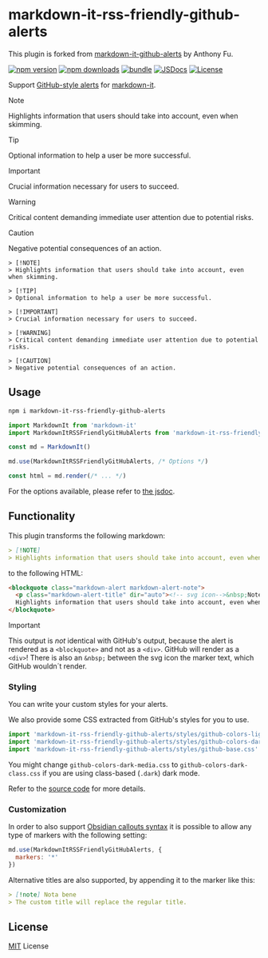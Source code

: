# markdown-it-rss-friendly-github-alerts

This plugin is forked from [markdown-it-github-alerts](https://github.com/antfu/markdown-it-github-alerts) by Anthony Fu.

[![npm version][npm-version-src]][npm-version-href]
[![npm downloads][npm-downloads-src]][npm-downloads-href]
[![bundle][bundle-src]][bundle-href]
[![JSDocs][jsdocs-src]][jsdocs-href]
[![License][license-src]][license-href]

Support [GitHub-style alerts](https://github.com/orgs/community/discussions/16925) for [markdown-it](https://github.com/markdown-it/markdown-it).

> [!NOTE]
> Highlights information that users should take into account, even when skimming.

> [!TIP]
> Optional information to help a user be more successful.

> [!IMPORTANT]
> Crucial information necessary for users to succeed.

> [!WARNING]
> Critical content demanding immediate user attention due to potential risks.

> [!CAUTION]
> Negative potential consequences of an action.

```
> [!NOTE]
> Highlights information that users should take into account, even when skimming.

> [!TIP]
> Optional information to help a user be more successful.

> [!IMPORTANT]
> Crucial information necessary for users to succeed.

> [!WARNING]
> Critical content demanding immediate user attention due to potential risks.

> [!CAUTION]
> Negative potential consequences of an action.
```

## Usage

```bash
npm i markdown-it-rss-friendly-github-alerts
```

```js
import MarkdownIt from 'markdown-it'
import MarkdownItRSSFriendlyGitHubAlerts from 'markdown-it-rss-friendly-github-alerts'

const md = MarkdownIt()

md.use(MarkdownItRSSFriendlyGitHubAlerts, /* Options */)

const html = md.render(/* ... */)
```

For the options available, please refer to [the jsdoc](./src/index.ts).

## Functionality

This plugin transforms the following markdown:

```markdown
> [!NOTE]
> Highlights information that users should take into account, even when skimming.
```

to the following HTML:

```html
<blockquote class="markdown-alert markdown-alert-note">
  <p class="markdown-alert-title" dir="auto"><!-- svg icon-->&nbsp;Note</p><p>
  Highlights information that users should take into account, even when skimming.</p>
</blockquote>
```

>[!IMPORTANT]
>This output is *not* identical with GitHub's output, because the alert is rendered as a `<blockquote>` and not as a `<div>`. GitHub will render as a `<div>`!
>There is also an `&nbsp;` between the svg icon the marker text, which GitHub wouldn´t render.

### Styling

You can write your custom styles for your alerts.

We also provide some CSS extracted from GitHub's styles for you to use.

```js
import 'markdown-it-rss-friendly-github-alerts/styles/github-colors-light.css'
import 'markdown-it-rss-friendly-github-alerts/styles/github-colors-dark-media.css'
import 'markdown-it-rss-friendly-github-alerts/styles/github-base.css'
```

You might change `github-colors-dark-media.css` to `github-colors-dark-class.css` if you are using class-based (`.dark`) dark mode.

Refer to the [source code](./styles) for more details.

### Customization

In order to also support [Obsidian callouts syntax](https://help.obsidian.md/Editing+and+formatting/Callouts) it is possible to allow any type of markers with the following setting:

```js
md.use(MarkdownItRSSFriendlyGitHubAlerts, {
  markers: '*'
})
```
Alternative titles are also supported, by appending it to the marker like this:

```markdown
> [!note] Nota bene
> The custom title will replace the regular title.
```

## License

[MIT](./LICENSE) License

<!-- Badges -->

[npm-version-src]: https://img.shields.io/npm/v/markdown-it-rss-friendly-github-alerts?style=flat&colorA=080f12&colorB=1fa669
[npm-version-href]: https://npmjs.com/package/markdown-it-rss-friendly-github-alerts
[npm-downloads-src]: https://img.shields.io/npm/dm/markdown-it-rss-friendly-github-alerts?style=flat&colorA=080f12&colorB=1fa669
[npm-downloads-href]: https://npmjs.com/package/markdown-it-rss-friendly-github-alerts
[bundle-src]: https://img.shields.io/bundlephobia/minzip/markdown-it-rss-friendly-github-alerts?style=flat&colorA=080f12&colorB=1fa669&label=minzip
[bundle-href]: https://bundlephobia.com/result?p=markdown-it-rss-friendly-github-alerts
[license-src]: https://img.shields.io/github/license/antfu/markdown-it-github-alerts.svg?style=flat&colorA=080f12&colorB=1fa669
[license-href]: https://github.com/antfu/markdown-it-github-alerts/blob/main/LICENSE
[jsdocs-src]: https://img.shields.io/badge/jsdocs-reference-080f12?style=flat&colorA=080f12&colorB=1fa669
[jsdocs-href]: https://www.jsdocs.io/package/markdown-it-rss-friendly-github-alerts
